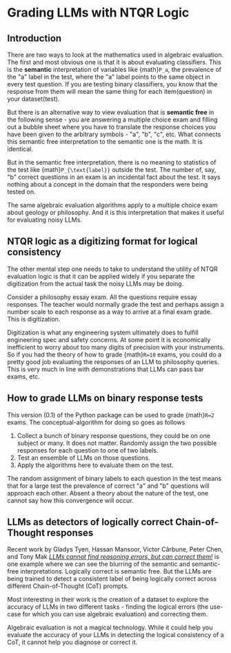 # Grading LLMs with NTQR Logic

## Introduction

There are two ways to look at the mathematics used in algebraic evaluation.
The first and most obvious one is that it is about evaluating classifiers.
This is the **semantic** interpretation of variables like {math}`P_a`,
the prevalence of the "a" label in the test, where the "a" label points
to the same object in every test question. If you are testing binary
classifiers, you know that the response from them will mean the same thing
for each item(question) in your dataset(test).

But there is an alternative way to view evaluation that is **semantic free**
in the following sense - you are answering a multiple choice exam and filling
out a bubble sheet where you have to translate the response choices you have
been given to the arbitrary symbols - "a", "b", "c", etc. What connects this
semantic free interpretation to the semantic one is the math. It is identical.

But in the semantic free interpretation, there is no meaning to statistics of
the test like {math}`P_{\text{label}}` outside the test. The number of, say,
"b" correct questions in an exam is an incidental fact about the test. It says
nothing about a concept in the domain that the responders were being tested
on.

The same algebraic evaluation algorithms apply to a multiple choice exam about
geology or philosophy. And it is this interpretation that makes it useful
for evaluating noisy LLMs.

## NTQR logic as a digitizing format for logical consistency

The other mental step one needs to take to understand the utility of NTQR
evaluation logic is that it can be applied widely if you separate the
digitization from the actual task the noisy LLMs may be doing.

Consider a philosophy essay exam. All the questions require essay responses.
The teacher would normally grade the test and perhaps assign a number scale
to each response as a way to arrive at a final exam grade. This is
digitization.

Digitization is what any engineering system ultimately does to fulfill
engineering spec and safety concerns. At some point it is economically
inefficient to worry about too many digits of precision with your instruments.
So if you had the theory of how to grade {math}`R=10` exams, you could
do a pretty good job evaluating the responses of an LLM to philosophy queries.
This is very much in line with demonstrations that LLMs can pass bar
exams, etc.

## How to grade LLMs on binary response tests

This version (0.1) of the Python package can be used to grade {math}`R=2`
exams. The conceptual-algorithm for doing so goes as follows

1. Collect a bunch of binary response questions, they could be on one subject
   or many. It does not matter. Randomly assign the two possible responses
   for each question to one of two labels.
2. Test an ensemble of LLMs on those questions.
3. Apply the algorithms here to evaluate them on the test.

The random assignment of binary labels to each question in the test means
that for a large test the prevalence of correct "a" and "b" questions will
approach each other. Absent a theory about the nature of the test, one
cannot say how this convergence will occur.

## LLMs as detectors of logically correct Chain-of-Thought responses

Recent work by Gladys Tyen, Hassan Mansoor, Victor Cărbune, Peter Chen,
and Tony Mak 
[*LLMs cannot find reasoning errors, but can correct them!*](https://arxiv.org/abs/2311.08516)
is one example where we can see the blurring of the semantic and semantic-free
interpretations. Logically correct is semantic free. But the LLMs are being
trained to detect a consistent label of being logically correct across
different Chain-of-Thought (CoT) prompts.

Most interesting in their work is the creation of a dataset to explore the
accuracy of LLMs in two different tasks - finding the logical errors (the
use-case for which you can use algebraic evaluation) and correcting them.

Algebraic evaluation is not a magical technology. While it could help you
evaluate the accuracy of your LLMs in detecting the logical consistency of
a CoT, it cannot help you diagnose or correct it.
